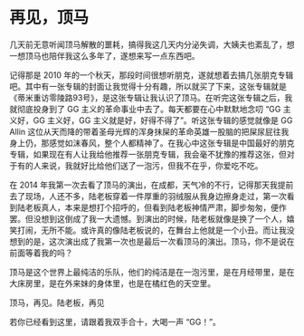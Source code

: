 # 再见，顶马

几天前无意听闻顶马解散的噩耗，搞得我这几天内分泌失调，大姨夫也紊乱了，想一想顶马也陪伴我这么多年了，遂想来写一点东西吧。

记得那是 2010 年的一个秋天，那段时间很想听朋克，遂就想着去搞几张朋克专辑吧。其中有一张专辑的封面让我觉得十分有趣，所以就买了下来，这张专辑就是 《蒂米重访零陵路93号》，是这张专辑让我认识了顶马。在听完这张专辑之后，我就彻底投身到了 GG 主义的革命事业中去了。每天都要在心中默默地念叨 “GG 主义好，GG 主义好，GG 主义就是好，好得不得了”。听这张专辑的感觉就像是 GG Allin 这位从天而降的带着圣母光辉的浑身抹屎的革命英雄一股脑的把屎尿屁往我身上仍，那感觉如沫春风，整个人都精神了。在我心中这张专辑是中国最好的朋克专辑，如果现在有人让我给他推荐一张朋克专辑，我会毫不犹豫的推荐这张，但对于有的人来说，我就好比给他们送了一泡污，但我不在乎，你爱吃不吃。

在 2014 年我第一次去看了顶马的演出，在成都，天气冷的不行，记得那天我提前去了现场，人还不多，陆老板穿着一件厚重的羽绒服从我身边擦身走过，第一次看到陆老板真人，本来是想打个招呼的，但看到陆老板神情严肃，脚步匆匆，便作罢。但没想到这倒成了我一大遗憾。到演出的时候，陆老板就像是换了一个人，嬉笑打闹，无所不能。或许真的像陆老板说的，在舞台上他就是一个小丑。而让我没想到的是，这次演出成了我第一次也是最后一次看顶马的演出。顶马，你不是说在前面等着我的吗？

顶马是这个世界上最纯洁的乐队，他们的纯洁是在一泡污里，是在月经带里，是在大床房里，是在外来妹的身体里，也是在橘红色的天空里。

顶马，再见。陆老板，再见

若你已经看到这里，请跟着我双手合十，大喝一声 “GG！”。
